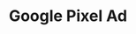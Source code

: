 ---
layout: post
title: "Google Pixel Ad"
category: portfolio
tags: illustration
thumbnail: /portfolio/thumbs/full-poster.png
full: /portfolio/full/Pixel/full.jpg
detail: /portfolio/detail/pixel.jpg
medium: 3D modelling (Blender)
description:
---